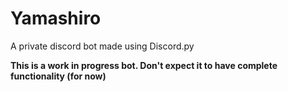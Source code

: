 # Yamashiro
A private discord bot made using Discord.py

**This is a work in progress bot. Don't expect it to have complete functionality (for now)**
